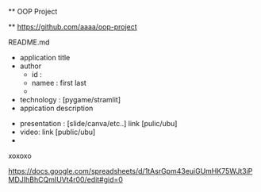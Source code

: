  ** OOP Project
 
 ** https://github.com/aaaa/oop-project

 README.md 
 
 - application title
 - author
    * id :
    * namee : first last
    * 
- technology : [pygame/stramlit]
- appication description

* presentation : [slide/canva/etc..] link [pulic/ubu]
* video: link [public/ubu]
* 
 xoxoxo

https://docs.google.com/spreadsheets/d/1tAsrGpm43euiGUmHK75WJt3iPMDJIhBhCQmIUVt4r00/edit#gid=0
